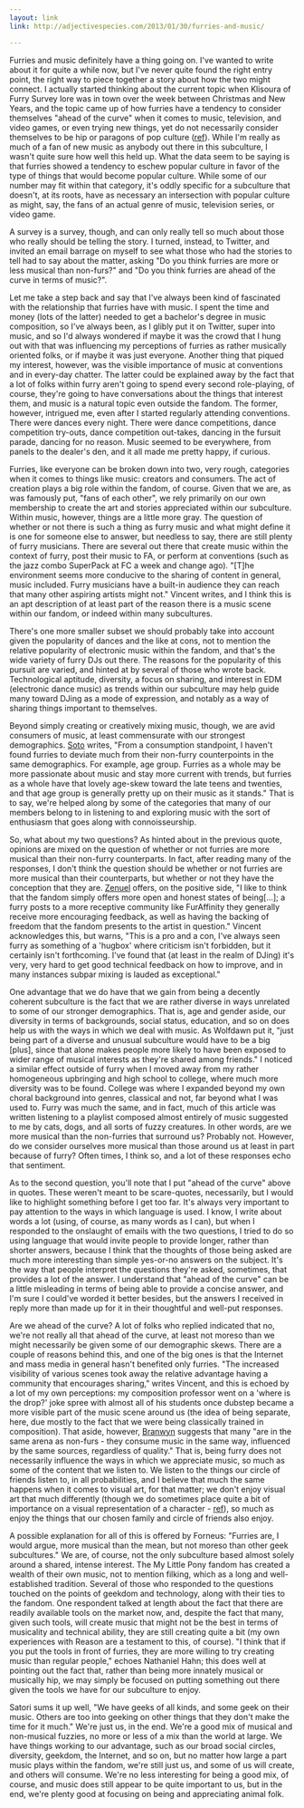 ```yaml
---
layout: link
link: http://adjectivespecies.com/2013/01/30/furries-and-music/

---
```


Furries and music definitely have a thing going on. I've wanted to write about
it for quite a while now, but I've never quite found the right entry point, the
right way to piece together a story about how the two might connect. I actually
started thinking about the current topic when Klisoura of Furry Survey lore was
in town over the week between Christmas and New Years, and the topic came up of
how furries have a tendency to consider themselves "ahead of the curve" when it
comes to music, television, and video games, or even trying new things, yet do
not necessarily consider themselves to be hip or paragons of pop culture
([ref](http://vis.adjectivespecies.com/microsurvey/2012/)). While I'm really as
much of a fan of new music as anybody out there in this subculture, I wasn't
quite sure how well this held up.  What the data seem to be saying is that
furries showed a tendency to eschew popular culture in favor of the type of
things that would become popular culture. While some of our number may fit
within that category, it's oddly specific for a subculture that doesn't, at its
roots, have as necessary an intersection with popular culture as might, say, the
fans of an actual genre of music, television series, or video game.

A survey is a survey, though, and can only really tell so much about those who
really should be telling the story. I turned, instead, to Twitter, and invited
an email barrage on myself to see what those who had the stories to tell had to
say about the matter, asking "Do you think furries are more or less musical than
non-furs?" and "Do you think furries are ahead of the curve in terms of
music?".<!--more-->

Let me take a step back and say that I've always been kind of fascinated with
the relationship that furries have with music. I spent the time and money (lots
of the latter) needed to get a bachelor's degree in music composition, so I've
always been, as I glibly put it on Twitter, super into music, and so I'd always
wondered if maybe it was the crowd that I hung out with that was influencing my
perceptions of furries as rather musically oriented folks, or if maybe it was
just everyone. Another thing that piqued my interest, however, was the visible
importance of music at conventions and in every-day chatter. The latter could be
explained away by the fact that a lot of folks within furry aren't going to
spend every second role-playing, of course, they're going to have conversations
about the things that interest them, and music is a natural topic even outside
the fandom. The former, however, intrigued me, even after I started regularly
attending conventions. There were dances every night. There were dance
competitions, dance competition try-outs, dance competition out-takes, dancing
in the fursuit parade, dancing for no reason. Music seemed to be everywhere,
from panels to the dealer's den, and it all made me pretty happy, if curious.

Furries, like everyone can be broken down into two, very rough, categories when
it comes to things like music: creators and consumers. The act of creation plays
a big role within the fandom, of course. Given that we are, as was famously put,
"fans of each other", we rely primarily on our own membership to create the art
and stories appreciated within our subculture. Within music, however, things are
a little more gray. The question of whether or not there is such a thing as
furry music and what might define it is one for someone else to answer, but
needless to say, there are still plenty of furry musicians. There are several
out there that create music within the context of furry, post their music to FA,
or perform at conventions (such as the jazz combo SuperPack at FC a week and
change ago). "\[T\]he environment seems more conducive to the sharing of content
in general, music included. Furry musicians have a built-in audience they can
reach that many other aspiring artists might not." Vincent writes, and I think
this is an apt description of at least part of the reason there is a music scene
within our fandom, or indeed within many subcultures.

There's one more smaller subset we should probably take into account given the
popularity of dances and the like at cons, not to mention the relative
popularity of electronic music within the fandom, and that's the wide variety of
furry DJs out there. The reasons for the popularity of this pursuit are varied,
and hinted at by several of those who wrote back. Technological aptitude,
diversity, a focus on sharing, and interest in EDM (electronic dance music) as
trends within our subculture may help guide many toward DJing as a mode of
expression, and notably as a way of sharing things important to themselves.

Beyond simply creating or creatively mixing music, though, we are avid consumers
of music, at least commensurate with our strongest demographics.
[Soto](http://twitter.com/sotopnthr) writes, "From a consumption standpoint, I
haven't found furries to deviate much from their non-furry counterpoints in the
same demographics. For example, age group.  Furries as a whole may be more
passionate about music and stay more current with trends, but furries as a whole
have that lovely age-skew toward the late teens and twenties, and that age group
is generally pretty up on their music as it stands." That is to say, we're
helped along by some of the categories that many of our members belong to in
listening to and exploring music with the sort of enthusiasm that goes along
with connoisseurship.

So, what about my two questions? As hinted about in the previous quote, opinions
are mixed on the question of whether or not furries are more musical than their
non-furry counterparts. In fact, after reading many of the responses, I don't
think the question should be whether or not furries are more musical than their
counterparts, but whether or not they have the conception that they are.
[Zenuel](http://www.furaffinity.net/user/zenuel/) offers, on the positive side,
"I like to think that the fandom simply offers more open and honest states of
being\[...\]; a furry posts to a more receptive community like FurAffinity they
generally receive more encouraging feedback, as well as having the backing of
freedom that the fandom presents to the artist in question." Vincent
acknowledges this, but warns, "This is a pro and a con, I've always seen furry
as something of a 'hugbox' where criticism isn't forbidden, but it certainly
isn't forthcoming. I've found that (at least in the realm of DJing) it's very,
very hard to get good technical feedback on how to improve, and in many
instances subpar mixing is lauded as exceptional."

One advantage that we do have that we gain from being a decently coherent
subculture is the fact that we are rather diverse in ways unrelated to some of
our stronger demographics. That is, age and gender aside, our diversity in terms
of backgrounds, social status, education, and so on does help us with the ways
in which we deal with music. As Wolfdawn put it, "just being part of a diverse
and unusual subculture would have to be a big \[plus\], since that alone makes
people more likely to have been exposed to wider range of musical interests as
they're shared among friends." I noticed a similar effect outside of furry when
I moved away from my rather homogeneous upbringing and high school to college,
where much more diversity was to be found. College was where I expanded beyond
my own choral background into genres, classical and not, far beyond what I was
used to. Furry was much the same, and in fact, much of this article was written
listening to a playlist composed almost entirely of music suggested to me by
cats, dogs, and all sorts of fuzzy creatures. In other words, are we more
musical than the non-furries that surround us? Probably not. However, do we
consider ourselves more musical than those around us at least in part because of
furry? Often times, I think so, and a lot of these responses echo that
sentiment.

As to the second question, you'll note that I put "ahead of the curve" above in
quotes. These weren't meant to be scare-quotes, necessarily, but I would like to
highlight something before I get too far. It's always very important to pay
attention to the ways in which language is used. I know, I write about words a
lot (using, of course, as many words as I can), but when I responded to the
onslaught of emails with the two questions, I tried to do so using language that
would invite people to provide longer, rather than shorter answers, because I
think that the thoughts of those being asked are much more interesting than
simple yes-or-no answers on the subject. It's the way that people interpret the
questions they're asked, sometimes, that provides a lot of the answer. I
understand that "ahead of the curve" can be a little misleading in terms of
being able to provide a concise answer, and I'm sure I could've worded it better
besides, but the answers I received in reply more than made up for it in their
thoughtful and well-put responses.

Are we ahead of the curve? A lot of folks who replied indicated that no, we're
not really all that ahead of the curve, at least not moreso than we might
necessarily be given some of our demographic skews. There are a couple of
reasons behind this, and one of the big ones is that the Internet and mass media
in general hasn't benefited only furries. "The increased visibility of various
scenes took away the relative advantage having a community that encourages
sharing," writes Vincent, and this is echoed by a lot of my own perceptions: my
composition professor went on a 'where is the drop?' joke spree with almost all
of his students once dubstep became a more visible part of the music scene
around us (the idea of being separate, here, due mostly to the fact that we were
being classically trained in composition). That aside, however,
[Branwyn](http://www.lionhearted.ca/music.htm) suggests
that many "are in the same arena as non-furs - they consume music in the same
way, influenced by the same sources, regardless of quality." That is, being
furry does not necessarily influence the ways in which we appreciate music, so
much as some of the content that we listen to. We listen to the things our
circle of friends listen to, in all probabilities, and I believe that much the
same happens when it comes to visual art, for that matter; we don't enjoy visual
art that much differently (though we do sometimes place quite a bit of
importance on a visual representation of a character -
[ref](http://adjectivespecies.com/2011/11/23/character-versus-self/)),
so much as enjoy the things that our chosen family and circle of friends also
enjoy.

A possible explanation for all of this is offered by Forneus: "Furries are, I
would argue, more musical than the mean, but not moreso than other geek
subcultures." We are, of course, not the only subculture based almost solely
around a shared, intense interest. The My Little Pony fandom has created a
wealth of their own music, not to mention filking, which as a long and
well-established tradition. Several of those who responded to the questions
touched on the points of geekdom and technology, along with their ties to the
fandom. One respondent talked at length about the fact that there are readily
available tools on the market now, and, despite the fact that many, given such
tools, will create music that might not be the best in terms of musicality and
technical ability, they are still creating quite a bit (my own experiences with
Reason are a testament to this, of course). "I think that if you put the tools
in front of furries, they are more willing to try creating music than regular
people," echoes Nathaniel Hahn; this does well at pointing out the fact that,
rather than being more innately musical or musically hip, we may simply be
focused on putting something out there given the tools we have for our
subculture to enjoy.

Satori sums it up well, "We have geeks of all kinds, and some geek on their
music. Others are too into geeking on other things that they don't make the time
for it much." We're just us, in the end. We're a good mix of musical and
non-musical fuzzies, no more or less of a mix than the world at large. We have
things working to our advantage, such as our broad social circles, diversity,
geekdom, the Internet, and so on, but no matter how large a part music plays
within the fandom, we're still just us, and some of us will create, and others
will consume. We're no less interesting for being a good mix, of course, and
music does still appear to be quite important to us, but in the end, we're
plenty good at focusing on being and appreciating animal folk.
